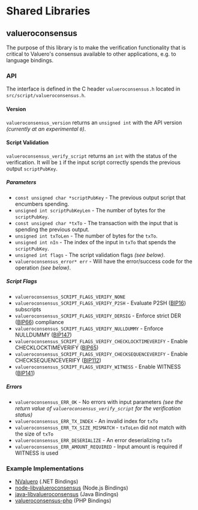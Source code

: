 Shared Libraries
================

## valueroconsensus

The purpose of this library is to make the verification functionality that is critical to Valuero's consensus available to other applications, e.g. to language bindings.

### API

The interface is defined in the C header `valueroconsensus.h` located in  `src/script/valueroconsensus.h`.

#### Version

`valueroconsensus_version` returns an `unsigned int` with the API version *(currently at an experimental `0`)*.

#### Script Validation

`valueroconsensus_verify_script` returns an `int` with the status of the verification. It will be `1` if the input script correctly spends the previous output `scriptPubKey`.

##### Parameters
- `const unsigned char *scriptPubKey` - The previous output script that encumbers spending.
- `unsigned int scriptPubKeyLen` - The number of bytes for the `scriptPubKey`.
- `const unsigned char *txTo` - The transaction with the input that is spending the previous output.
- `unsigned int txToLen` - The number of bytes for the `txTo`.
- `unsigned int nIn` - The index of the input in `txTo` that spends the `scriptPubKey`.
- `unsigned int flags` - The script validation flags *(see below)*.
- `valueroconsensus_error* err` - Will have the error/success code for the operation *(see below)*.

##### Script Flags
- `valueroconsensus_SCRIPT_FLAGS_VERIFY_NONE`
- `valueroconsensus_SCRIPT_FLAGS_VERIFY_P2SH` - Evaluate P2SH ([BIP16](https://github.com/valuero/bips/blob/master/bip-0016.mediawiki)) subscripts
- `valueroconsensus_SCRIPT_FLAGS_VERIFY_DERSIG` - Enforce strict DER ([BIP66](https://github.com/valuero/bips/blob/master/bip-0066.mediawiki)) compliance
- `valueroconsensus_SCRIPT_FLAGS_VERIFY_NULLDUMMY` - Enforce NULLDUMMY ([BIP147](https://github.com/valuero/bips/blob/master/bip-0147.mediawiki))
- `valueroconsensus_SCRIPT_FLAGS_VERIFY_CHECKLOCKTIMEVERIFY` - Enable CHECKLOCKTIMEVERIFY ([BIP65](https://github.com/valuero/bips/blob/master/bip-0065.mediawiki))
- `valueroconsensus_SCRIPT_FLAGS_VERIFY_CHECKSEQUENCEVERIFY` - Enable CHECKSEQUENCEVERIFY ([BIP112](https://github.com/valuero/bips/blob/master/bip-0112.mediawiki))
- `valueroconsensus_SCRIPT_FLAGS_VERIFY_WITNESS` - Enable WITNESS ([BIP141](https://github.com/valuero/bips/blob/master/bip-0141.mediawiki))

##### Errors
- `valueroconsensus_ERR_OK` - No errors with input parameters *(see the return value of `valueroconsensus_verify_script` for the verification status)*
- `valueroconsensus_ERR_TX_INDEX` - An invalid index for `txTo`
- `valueroconsensus_ERR_TX_SIZE_MISMATCH` - `txToLen` did not match with the size of `txTo`
- `valueroconsensus_ERR_DESERIALIZE` - An error deserializing `txTo`
- `valueroconsensus_ERR_AMOUNT_REQUIRED` - Input amount is required if WITNESS is used

### Example Implementations
- [NValuero](https://github.com/NicolasDorier/NValuero/blob/master/NValuero/Script.cs#L814) (.NET Bindings)
- [node-libvalueroconsensus](https://github.com/bitpay/node-libvalueroconsensus) (Node.js Bindings)
- [java-libvalueroconsensus](https://github.com/dexX7/java-libvalueroconsensus) (Java Bindings)
- [valueroconsensus-php](https://github.com/Bit-Wasp/valueroconsensus-php) (PHP Bindings)
